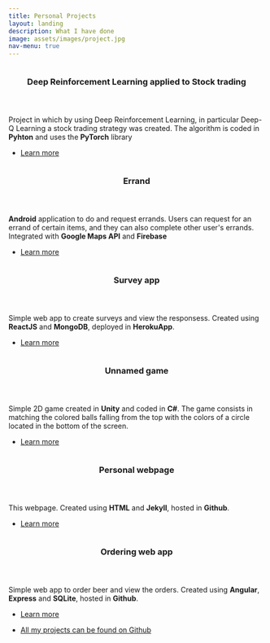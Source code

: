 ```yaml
---
title: Personal Projects
layout: landing
description: What I have done
image: assets/images/project.jpg
nav-menu: true
---
```


<!-- Main -->
<div id="main">

<section id="two" class="spotlights">
	<section>
		<a href="generic.html" class="image">
			<img src="{% link assets/images/tradingML.PNG %}" alt="" data-position="center center" />
		</a>
		<div class="content">
			<div class="inner">
				<header class="major">
					<h3>Deep Reinforcement Learning applied to Stock trading</h3>
				</header>
				<p>Project in which by using Deep Reinforcement Learning, in particular Deep-Q Learning a stock trading strategy was created. The algorithm is coded in <strong>Pyhton</strong> and uses the <strong>PyTorch</strong> library</p>
				<ul class="actions">
					<li><a href="https://github.com/guzmanvig/TradingML" class="button">Learn more</a></li>
				</ul>
			</div>
		</div>
	</section>
	<section>
		<a href="generic.html" class="image">
			<img src="{% link assets/images/errand.PNG %}" alt="" data-position="top center" />
		</a>
		<div class="content">
			<div class="inner">
				<header class="major">
					<h3>Errand</h3>
				</header>
				<p><strong>Android</strong> application to do and request errands. Users can request for an errand of certain items, and they can also complete other user's errands. Integrated with <strong>Google Maps API</strong> and <strong>Firebase</strong></p>
				<ul class="actions">
					<li><a href="https://github.com/guzmanvig/ErrandApp" class="button">Learn more</a></li>
				</ul>
			</div>
		</div>
	</section>
	<section>
		<a href="generic.html" class="image">
			<img src="{% link assets/images/survey.PNG %}" alt="" data-position="25% 25%" />
		</a>
		<div class="content">
			<div class="inner">
				<header class="major">
					<h3>Survey app</h3>
				</header>
				<p>Simple web app to create surveys and view the responsess. Created using <strong>ReactJS</strong> and <strong>MongoDB</strong>, deployed in <strong>HerokuApp</strong>.</p>
				<ul class="actions">
					<li><a href="https://github.com/guzmanvig/SurveyApp" class="button">Learn more</a></li>
				</ul>
			</div>
		</div>
	</section>
	<section>
		<a href="generic.html" class="image">
			<img src="{% link assets/images/game.PNG %}" alt="" data-position="25% 25%" />
		</a>
		<div class="content">
			<div class="inner">
				<header class="major">
					<h3>Unnamed game</h3>
				</header>
				<p>Simple 2D game created in <strong>Unity</strong> and coded in <strong>C#</strong>. The game consists in matching the colored balls falling from the top with the colors of a circle located in the bottom of the screen.</p>
				<ul class="actions">
					<li><a href="https://github.com/guzmanvig/MobileGameProject" class="button">Learn more</a></li>
				</ul>
			</div>
		</div>
	</section>
	<section>
		<a href="generic.html" class="image">
			<img src="{% link assets/images/web.PNG %}" alt="" data-position="25% 25%" />
		</a>
		<div class="content">
			<div class="inner">
				<header class="major">
					<h3>Personal webpage</h3>
				</header>
				<p>This webpage. Created using <strong>HTML</strong> and <strong>Jekyll</strong>, hosted in <strong>Github</strong>.</p>
				<ul class="actions">
					<li><a href="https://github.com/guzmanvig/guzmanvig.github.io" class="button">Learn more</a></li>
				</ul>
			</div>
		</div>
	</section>
	<section>
		<a href="generic.html" class="image">
			<img src="{% link assets/images/viguz.PNG %}" alt="" data-position="25% 25%" />
		</a>
		<div class="content">
			<div class="inner">
				<header class="major">
					<h3>Ordering web app</h3>
				</header>
				<p>Simple web app to order beer and view the orders. Created using <strong>Angular</strong>, <strong>Express</strong> and <strong>SQLite</strong>, hosted in <strong>Github</strong>.</p>
				<ul class="actions">
					<li><a href="https://github.com/guzmanvig/viguz" class="button">Learn more</a></li>
				</ul>
			</div>
		</div>
	</section>
</section>

<!-- Three -->
<section id="three">
	<div class="inner">
		<ul class="actions">
			<li><a href="https://github.com/guzmanvig" class="button next">All my projects can be found on Github</a></li>
		</ul>
	</div>
</section>

</div>
